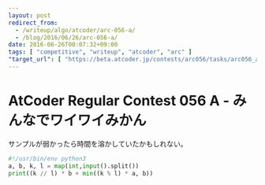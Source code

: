 ```yaml
---
layout: post
redirect_from:
  - /writeup/algo/atcoder/arc-056-a/
  - /blog/2016/06/26/arc-056-a/
date: 2016-06-26T00:07:32+09:00
tags: [ "competitive", "writeup", "atcoder", "arc" ]
"target_url": [ "https://beta.atcoder.jp/contests/arc056/tasks/arc056_a" ]
---
```


# AtCoder Regular Contest 056 A - みんなでワイワイみかん

サンプルが弱かったら時間を溶かしていたかもしれない。

``` python
#!/usr/bin/env python3
a, b, k, l = map(int,input().split())
print((k // l) * b + min((k % l) * a, b))
```
